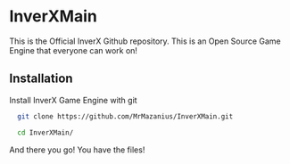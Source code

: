 # InverXMain
This is the Official InverX Github repository. This is an Open Source Game Engine that everyone can work on!


## Installation

Install InverX Game Engine with git

```bash
  git clone https://github.com/MrMazanius/InverXMain.git
```

```bash
  cd InverXMain/
```
And there you go! You have the files!
    
